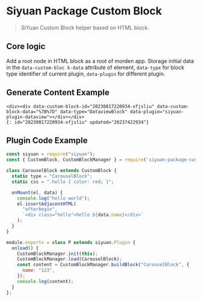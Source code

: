 # Siyuan Package Custom Block

> SiYuan Custom Block helper based on HTML block.

## Core logic

Add a root node in HTML block as a root of morden app. Storage initial data in the `data-custom-bloc k-data` attribute of element, `data-type` for block type identifier of current plugin, `data-plugin` for different plugin.

## Generate Content Example
```kramdown
<div><div data-custom-block-id="20230817220934-xfjsliu" data-custom-block-data="%7B%7D" data-type="DataviewBlock" data-plugin="siyuan-plugin-dataview"></div></div>
{: id="20230817220934-xfjsliu" updated="20237422934"}
```

## Plugin Code Example 
```javascript
const siyuan = require("siyuan");
const { CustomBlock, CustomBlockManager } = require('siyuan-package-custom-block');

class CarouselBlock extends CustomBlock {
  static type = "CarouselBlock";
  static css = ".hello { color: red; }";

  onMount(el, data) {
    console.log("hello world");
    el.insertAdjacentHTML(
      "afterbegin",
      `<div class="hello">hello ${data.name}</div>`
    );
  }
}

module.exports = class P extends siyuan.Plugin {
  onload() {
    CustomBlockManager.init(this);
    CustomBlockManager.load(CarouselBlock);
    const content = CustomBlockManager.buildBlock("CarouselBlock", {
      name: "123",
    });
    console.log(content);
  }
};
```